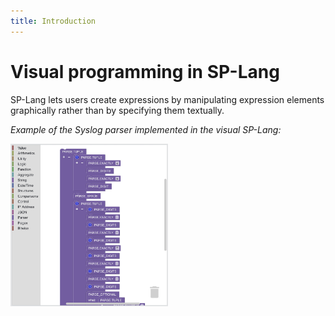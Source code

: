 ```yaml
---
title: Introduction
---
```


# Visual programming in SP-Lang

SP-Lang lets users create expressions by manipulating expression elements graphically rather than by specifying them textually.

_Example of the Syslog parser implemented in the visual SP-Lang:_

<img src="./parser-example.jpg" alt="Syslog in visual SP-Lang" style="width: 50%;" />
